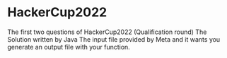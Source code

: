 # HackerCup2022
The first two questions of HackerCup2022 (Qualification round)
The Solution written by Java
The input file provided by Meta and it wants you generate an output file with your function.

